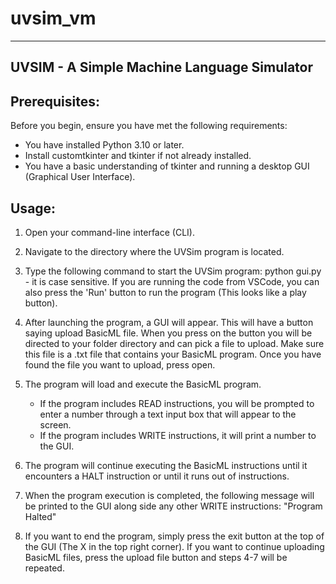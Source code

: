 # uvsim_vm

---

## UVSIM - A Simple Machine Language Simulator

## Prerequisites:

Before you begin, ensure you have met the following requirements:

- You have installed Python 3.10 or later.
- Install customtkinter and tkinter if not already installed.
- You have a basic understanding of tkinter and running a desktop GUI (Graphical User Interface).

## Usage:

1. Open your command-line interface (CLI).

2. Navigate to the directory where the UVSim program is located.

3. Type the following command to start the UVSim program:
   python gui.py - it is case sensitive.
   If you are running the code from VSCode, you can also press the 'Run' button to run the program (This looks like a play button).

4. After launching the program, a GUI will appear. This will have a button saying upload BasicML file. When you press on the button you will be directed to your folder directory and can pick a file to upload. Make sure this file is a .txt file that contains your BasicML program. Once you have found the file you want to upload, press open.

5. The program will load and execute the BasicML program.

   - If the program includes READ instructions, you will be prompted to enter a number through a text input box that will appear to the screen.
   - If the program includes WRITE instructions, it will print a number to the GUI.

6. The program will continue executing the BasicML instructions until it encounters a HALT instruction or until it runs out of instructions.

7. When the program execution is completed, the following message will be printed to the GUI along side any other WRITE instructions:
   "Program Halted"

8. If you want to end the program, simply press the exit button at the top of the GUI (The X in the top right corner). If you want to continue uploading BasicML files, press the upload file button and steps 4-7 will be repeated.
